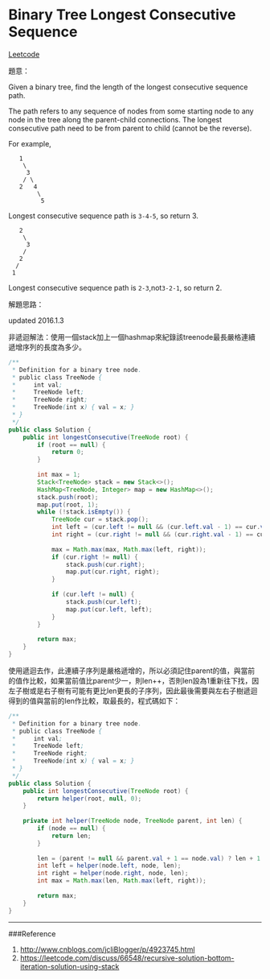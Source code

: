 # Binary Tree Longest Consecutive Sequence

[Leetcode](https://leetcode.com/problems/binary-tree-longest-consecutive-sequence/)

題意：

Given a binary tree, find the length of the longest consecutive sequence path.

The path refers to any sequence of nodes from some starting node to any node in the tree along the parent-child connections. The longest consecutive path need to be from parent to child (cannot be the reverse).

For example,
```
   1
    \
     3
    / \
   2   4
        \
         5
```
Longest consecutive sequence path is ```3-4-5```, so return 3.
```
   2
    \
     3
    / 
   2    
  / 
 1
 ```
Longest consecutive sequence path is ```2-3```,not```3-2-1```, so return 2.


解題思路：

updated 2016.1.3

非遞迴解法：使用一個stack加上一個hashmap來紀錄該treenode最長嚴格連續遞增序列的長度為多少。


```java
/**
 * Definition for a binary tree node.
 * public class TreeNode {
 *     int val;
 *     TreeNode left;
 *     TreeNode right;
 *     TreeNode(int x) { val = x; }
 * }
 */
public class Solution {
    public int longestConsecutive(TreeNode root) {
        if (root == null) {
            return 0;
        }
        
        int max = 1;
        Stack<TreeNode> stack = new Stack<>();
        HashMap<TreeNode, Integer> map = new HashMap<>();
        stack.push(root);
        map.put(root, 1);
        while (!stack.isEmpty()) {
            TreeNode cur = stack.pop();
            int left = (cur.left != null && (cur.left.val - 1) == cur.val) ? map.get(cur) + 1 : 1;
            int right = (cur.right != null && (cur.right.val - 1) == cur.val) ? map.get(cur) + 1 : 1;
            
            max = Math.max(max, Math.max(left, right));
            if (cur.right != null) {
                stack.push(cur.right);
                map.put(cur.right, right);
            }
            
            if (cur.left != null) {
                stack.push(cur.left);
                map.put(cur.left, left);
            }
        }
        
        return max;
    }
}
```

使用遞迴去作，此連續子序列是嚴格遞增的，所以必須記住parent的值，與當前的值作比較，如果當前值比parent少一，則len++，否則len設為1重新往下找，因左子樹或是右子樹有可能有更比len更長的子序列，因此最後需要與左右子樹遞迴得到的值與當前的len作比較，取最長的，程式碼如下：

```java
/**
 * Definition for a binary tree node.
 * public class TreeNode {
 *     int val;
 *     TreeNode left;
 *     TreeNode right;
 *     TreeNode(int x) { val = x; }
 * }
 */
public class Solution {
    public int longestConsecutive(TreeNode root) {
        return helper(root, null, 0);
    }
    
    private int helper(TreeNode node, TreeNode parent, int len) {
        if (node == null) {
            return len;
        }
        
        len = (parent != null && parent.val + 1 == node.val) ? len + 1 : 1;
        int left = helper(node.left, node, len);
        int right = helper(node.right, node, len);
        int max = Math.max(len, Math.max(left, right));
        
        return max;
    }
}
```

---
###Reference
1. http://www.cnblogs.com/jcliBlogger/p/4923745.html
2. https://leetcode.com/discuss/66548/recursive-solution-bottom-iteration-solution-using-stack